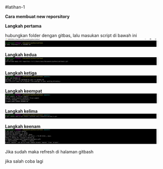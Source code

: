 #latihan-1

**Cara membuat new reporsitory**

**Langkah pertama**

hubungkan folder dengan gitbas, lalu masukan script di bawah ini
![hasilnya](https://github.com/rizwan523/Latihan-1/blob/master/q.JPG)

**Langkah kedua**
![hasilnya](https://github.com/rizwan523/Latihan-1/blob/master/w.JPG)

**Langkah ketiga**
![hasilnya](https://github.com/rizwan523/Latihan-1/blob/master/e.JPG)

**Langkah keempat**
![hasilnya](https://github.com/rizwan523/Latihan-1/blob/master/r.JPG)

**Langkah kelima**
![hasilnya](https://github.com/rizwan523/Latihan-1/blob/master/t.JPG)

**Langkah keenam**
![hasilnya](https://github.com/rizwan523/Latihan-1/blob/master/y.JPG)

Jika sudah maka refresh di halaman gitbash

jika salah coba lagi